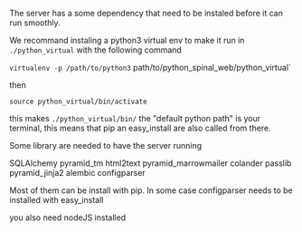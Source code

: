 The server has a some dependency that need to be instaled before it can run smoothly.

We recommand instaling a python3 virtual env to make it run in `./python_virtual` with the following command

```virtualenv -p /path/to/python3``` path/to/python_spinal_web/python_virtual`

then

```source python_virtual/bin/activate```

this makes `./python_virtual/bin/` the "default python path" is your terminal, this means that pip an easy_install are also called from there.

Some library are needed to have the server running

SQLAlchemy
pyramid_tm
html2text
pyramid_marrowmailer
colander
passlib
pyramid_jinja2
alembic
configparser

Most of them can be install with pip. In some case configparser needs to be installed with easy_install


you also need nodeJS installed

